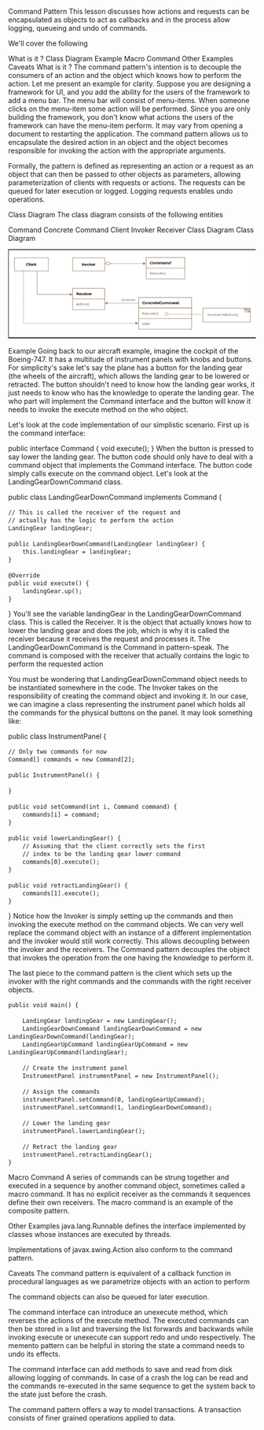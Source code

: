 Command Pattern
This lesson discusses how actions and requests can be encapsulated as objects to act as callbacks and in the process
allow logging, queueing and undo of commands.

We'll cover the following

What is it ?
Class Diagram
Example
Macro Command
Other Examples
Caveats
What is it ?
The command pattern's intention is to decouple the consumers of an action and the object which knows how to perform the
action. Let me present an example for clarity. Suppose you are designing a framework for UI, and you add the ability for
the users of the framework to add a menu bar. The menu bar will consist of menu-items. When someone clicks on the
menu-item some action will be performed. Since you are only building the framework, you don't know what actions the
users of the framework can have the menu-item perform. It may vary from opening a document to restarting the
application. The command pattern allows us to encapsulate the desired action in an object and the object becomes
responsible for invoking the action with the appropriate arguments.

Formally, the pattern is defined as representing an action or a request as an object that can then be passed to other
objects as parameters, allowing parameterization of clients with requests or actions. The requests can be queued for
later execution or logged. Logging requests enables undo operations.

Class Diagram
The class diagram consists of the following entities

Command
Concrete Command
Client
Invoker
Receiver
Class Diagram
Class Diagram

![img.png](img.png)

Example
Going back to our aircraft example, imagine the cockpit of the Boeing-747. It has a multitude of instrument panels with
knobs and buttons. For simplicity's sake let's say the plane has a button for the landing gear (the wheels of the
aircraft), which allows the landing gear to be lowered or retracted. The button shouldn't need to know how the landing
gear works, it just needs to know who has the knowledge to operate the landing gear. The who part will implement the
Command interface and the button will know it needs to invoke the execute method on the who object.

Let's look at the code implementation of our simplistic scenario. First up is the command interface:

public interface Command {
void execute();
}
When the button is pressed to say lower the landing gear. The button code should only have to deal with a command object
that implements the Command interface. The button code simply calls execute on the command object. Let's look at the
LandingGearDownCommand class.

public class LandingGearDownCommand implements Command {

    // This is called the receiver of the request and
    // actually has the logic to perform the action
    LandingGear landingGear;

    public LandingGearDownCommand(LandingGear landingGear) {
        this.landingGear = landingGear;
    }

    @Override
    public void execute() {
        landingGear.up();
    }

}
You'll see the variable landingGear in the LandingGearDownCommand class. This is called the Receiver. It is the object
that actually knows how to lower the landing gear and does the job, which is why it is called the receiver because it
receives the request and processes it. The LandingGearDownCommand is the Command in pattern-speak. The command is
composed with the receiver that actually contains the logic to perform the requested action

You must be wondering that LandingGearDownCommand object needs to be instantiated somewhere in the code. The Invoker
takes on the responsibility of creating the command object and invoking it. In our case, we can imagine a class
representing the instrument panel which holds all the commands for the physical buttons on the panel. It may look
something like:

public class InstrumentPanel {

    // Only two commands for now
    Command[] commands = new Command[2];

    public InstrumentPanel() {

    }

    public void setCommand(int i, Command command) {
        commands[i] = command;
    }

    public void lowerLandingGear() {
        // Assuming that the client correctly sets the first
        // index to be the landing gear lower command
        commands[0].execute();
    }

    public void retractLandingGear() {
        commands[1].execute();
    }

}
Notice how the Invoker is simply setting up the commands and then invoking the execute method on the command objects. We
can very well replace the command object with an instance of a different implementation and the invoker would still work
correctly. This allows decoupling between the invoker and the receivers. The Command pattern decouples the object that
invokes the operation from the one having the knowledge to perform it.

The last piece to the command pattern is the client which sets up the invoker with the right commands and the commands
with the right receiver objects.

    public void main() {

        LandingGear landingGear = new LandingGear();
        LandingGearDownCommand landingGearDownCommand = new LandingGearDownCommand(landingGear);
        LandingGearUpCommand landingGearUpCommand = new LandingGearUpCommand(landingGear);

        // Create the instrument panel
        InstrumentPanel instrumentPanel = new InstrumentPanel();

        // Assign the commands
        instrumentPanel.setCommand(0, landingGearUpCommand);
        instrumentPanel.setCommand(1, landingGearDownCommand);

        // Lower the landing gear
        instrumentPanel.lowerLandingGear();

        // Retract the landing gear
        instrumentPanel.retractLandingGear();
    }

Macro Command
A series of commands can be strung together and executed in a sequence by another command object, sometimes called a
macro command. It has no explicit receiver as the commands it sequences define their own receivers. The macro command is
an example of the composite pattern.

Other Examples
java.lang.Runnable defines the interface implemented by classes whose instances are executed by threads.

Implementations of javax.swing.Action also conform to the command pattern.

Caveats
The command pattern is equivalent of a callback function in procedural languages as we parametrize objects with an
action to perform

The command objects can also be queued for later execution.

The command interface can introduce an unexecute method, which reverses the actions of the execute method. The executed
commands can then be stored in a list and traversing the list forwards and backwards while invoking execute or unexecute
can support redo and undo respectively. The memento pattern can be helpful in storing the state a command needs to undo
its effects.

The command interface can add methods to save and read from disk allowing logging of commands. In case of a crash the
log can be read and the commands re-executed in the same sequence to get the system back to the state just before the
crash.

The command pattern offers a way to model transactions. A transaction consists of finer grained operations applied to
data.